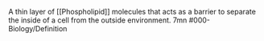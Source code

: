 A thin layer of [[Phospholipid]] molecules that acts as a barrier to separate the inside of a cell from the outside environment. 7mn
#000-Biology/Definition 